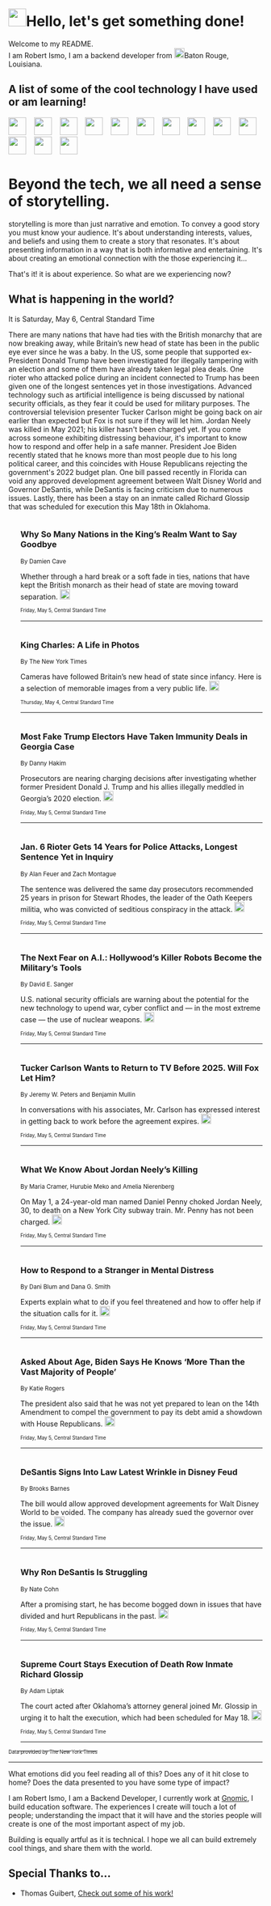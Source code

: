 <h1><img src="https://emojis.slackmojis.com/emojis/images/1643514375/3493/hot-coffee.gif?1643514375" width="35"/>Hello, let's get something done!</h1>

<p>Welcome to my README.<br/>
I am Robert Ismo, I am a backend developer from <img src="https://emojis.slackmojis.com/emojis/images/1638395689/50435/moulin_rouge.png?1638395689" width="20"/>Baton Rouge, Louisiana.</p>
<h2>A list of some of the cool technology I have used or am learning!</h2>
<p>
<img src="https://emojis.slackmojis.com/emojis/images/1643516091/21142/meow_bongotap.gif?1643516091" width="35" alt="">
<img src="https://img.shields.io/badge/Favorite%20Frontend%20Framework-SvelteKit-f83903" alt="">
<img src="https://img.shields.io/badge/Second%20Favorite-Vue-40b581" alt="">
<img src="https://img.shields.io/badge/Most%20Used%20Runtime-Nodejs-78b061" alt="">
<img src="https://emojis.slackmojis.com/emojis/images/1643517416/34482/fire.gif?1643517416" width="35" alt="">
<img src="https://img.shields.io/badge/Javascript%20But%20Better-Typescript-0078ca" alt="">
<img src="https://img.shields.io/badge/Favorite%20Language-Elixir-3e244d" alt="">
<img src="https://img.shields.io/badge/Containerize%20Everything-Docker-6ac9ef" alt="">
<img src="https://emojis.slackmojis.com/emojis/images/1643514596/5999/meow_party.gif?1643514596" width="35" alt="">
<img src="https://img.shields.io/badge/API%20Love%20Language-Graphql-de32a5" alt="">
<img src="https://img.shields.io/badge/Our%20Favorite%20Version%20Controller-Git-e94f33" alt="">
<img src="https://img.shields.io/badge/Favorite%20Database-Redis-d42d1d" alt="">
<img src="https://emojis.slackmojis.com/emojis/images/1643514559/5584/deployparrot.gif?1643514559" width="35" alt="">
<img src="https://img.shields.io/badge/Container%20Interstate-RabbitMQ-f66200" alt="">
<img src="https://img.shields.io/badge/Gotta%20Learn-Kubernetes-316adf" alt="">
<img src="https://img.shields.io/badge/Really%20Mature%20Now-WASM-654fef" alt="">
<img src="https://emojis.slackmojis.com/emojis/images/1666642497/61942/dance_vibe.gif?1666642497" width="35" alt="">
<img src="https://img.shields.io/badge/For%20My%20M1-ARM64-657d96" alt="">
<img src="https://img.shields.io/badge/Loving%20This%20So%20Much-TailwindCSS-17bcb5" alt="">
<img src="https://img.shields.io/badge/Cool%20Build%20Tool-Vite-f9cb24" alt="">
<img src="https://emojis.slackmojis.com/emojis/images/1669231376/62819/working-on-it.gif?1669231376" width="35" alt="">
<img src="https://img.shields.io/badge/Fun%20and%20Easy%20Database-MongoDB-5f8c49" alt="">
<img src="https://img.shields.io/badge/JS%20Life%20Support-NPM-c73737" alt="">
<img src="https://img.shields.io/badge/I%20Liked%20It-DynamoDB-0073b9" alt="">
<img src="https://emojis.slackmojis.com/emojis/images/1643514045/46/question.gif?1643514045" width="35" alt="">
<img src="https://img.shields.io/badge/cool-React-60d6f9" alt="">
<img src="https://img.shields.io/badge/Future%20Big%20Project-Lambda-f37e00" alt="">
<img src="https://img.shields.io/badge/NPM%20But%20Better-PNPM-f1aa07" alt="">
<img src="https://emojis.slackmojis.com/emojis/images/1643514943/9662/fbwow.gif?1643514943" width="35" alt="">
<img src="https://img.shields.io/badge/First%20Language-C-662079" alt="">
<img src="https://img.shields.io/badge/Where%20I%20Deploy%20Frontend-Vercel-000000" alt="">
<img src="https://img.shields.io/badge/Who%20Does%20not%20Want%20an%20App-Swift-f9492a" alt="">
<img src="https://emojis.slackmojis.com/emojis/images/1643514058/151/javascript.png?1643514058" width="35" alt="">
<img src="https://img.shields.io/badge/cool-Python-fbd542" alt="">
<img src="https://img.shields.io/badge/Favorite%20Something-Stripe-656cdc" alt="">
<img src="https://img.shields.io/badge/Of%20Course-HTML5-ed6327" alt="">
<img src="https://emojis.slackmojis.com/emojis/images/1660415405/60731/bomb.gif?1660415405" width="35" alt="">
<img src="https://img.shields.io/badge/hate-CSS-2964ec" alt="">
<img src="https://img.shields.io/badge/Learning-CircleCI-141215" alt="">
<img src="https://img.shields.io/badge/Learning-Rust-fbbb3b" alt="">
<img src="https://emojis.slackmojis.com/emojis/images/1660415397/60712/writing-hand.gif?1660415397" width="35" alt="">
<img src="https://img.shields.io/badge/Dev%20Browser%20of%20Choice-Firefox-cc4e26" alt="">
<img src="https://img.shields.io/badge/Recoverying%20From%20Windows-UNIX-1781e3" alt="">
<img src="https://img.shields.io/badge/LOVE-LogSeq-90c1c2" alt="">
<img src="https://emojis.slackmojis.com/emojis/images/1643514066/223/kirby.gif?1643514066" width="35" alt="">
<img src="https://img.shields.io/badge/Daily%20Driver-MacOS-e6e6e8" alt="">
<img src="https://img.shields.io/badge/Git%20Server-Github-000000" alt="">
<img src="https://img.shields.io/badge/enjoyable-EC2-f17428" alt="">
<img src="https://emojis.slackmojis.com/emojis/images/1643514239/2069/excited.gif?1643514239" width="35" alt="">
</p>
<h1>Beyond the tech, we all need a sense of storytelling.</h1>
<p>storytelling is more than just narrative and emotion. To convey a good story you must know your audience. It's about understanding interests, values, and beliefs and using them to create a story that resonates. It's about presenting information in a way that is both informative and entertaining. It's about creating an emotional connection with the those experiencing it...</p>
<p>That's it! it is about experience. So what are we experiencing now?</p>
<h2>What is happening in the world?</h2>
<p>It is Saturday, May 6, Central Standard Time</p>
<p>
There are many nations that have had ties with the British monarchy that are now breaking away, while Britain’s new head of state has been in the public eye ever since he was a baby. In the US, some people that supported ex-President Donald Trump have been investigated for illegally tampering with an election and some of them have already taken legal plea deals. One rioter who attacked police during an incident connected to Trump has been given one of the longest sentences yet in those investigations. Advanced technology such as artificial intelligence is being discussed by national security officials, as they fear it could be used for military purposes. The controversial television presenter Tucker Carlson might be going back on air earlier than expected but Fox is not sure if they will let him. Jordan Neely was killed in May 2021; his killer hasn&#39;t been charged yet. If you come across someone exhibiting distressing behaviour, it&#39;s important to know how to respond and offer help in a safe manner. President Joe Biden recently stated that he knows more than most people due to his long political career, and this coincides with House Republicans rejecting the government&#39;s 2022 budget plan. One bill passed recently in Florida can void any approved development agreement between Walt Disney World and Governor DeSantis, while DeSantis is facing criticism due to numerous issues. Lastly, there has been a stay on an inmate called Richard Glossip that was scheduled for execution this May 18th in Oklahoma.</p>
<ol>
<img src="https://img.shields.io/badge/-world-blue" alt="">
<h3>Why So Many Nations in the King’s Realm Want to Say Goodbye</h3>
<sub>By Damien Cave</sub>
<p>Whether through a hard break or a soft fade in ties, nations that have kept the British monarch as their head of state are moving toward separation.  <a href="https://nyti.ms/42qzgfN"><img src="https://developer.nytimes.com/files/poweredby_nytimes_30b.png?v=1583354208352" height="20"></a></p>
<sub><sub>Friday, May 5, Central Standard Time</sub></sub>
<hr/>
<img src="https://img.shields.io/badge/-world-blue" alt="">
<h3>King Charles: A Life in Photos</h3>
<sub>By The New York Times</sub>
<p>Cameras have followed Britain’s new head of state since infancy. Here is a selection of memorable images from a very public life.  <a href="https://nyti.ms/3LWppJ8"><img src="https://developer.nytimes.com/files/poweredby_nytimes_30b.png?v=1583354208352" height="20"></a></p>
<sub><sub>Thursday, May 4, Central Standard Time</sub></sub>
<hr/>
<img src="https://img.shields.io/badge/-us-blue" alt="">
<h3>Most Fake Trump Electors Have Taken Immunity Deals in Georgia Case</h3>
<sub>By Danny Hakim</sub>
<p>Prosecutors are nearing charging decisions after investigating whether former President Donald J. Trump and his allies illegally meddled in Georgia’s 2020 election.  <a href="https://nyti.ms/3Bi6Jh3"><img src="https://developer.nytimes.com/files/poweredby_nytimes_30b.png?v=1583354208352" height="20"></a></p>
<sub><sub>Friday, May 5, Central Standard Time</sub></sub>
<hr/>
<img src="https://img.shields.io/badge/-us-blue" alt="">
<h3>Jan. 6 Rioter Gets 14 Years for Police Attacks, Longest Sentence Yet in Inquiry</h3>
<sub>By Alan Feuer and Zach Montague</sub>
<p>The sentence was delivered the same day prosecutors recommended 25 years in prison for Stewart Rhodes, the leader of the Oath Keepers militia, who was convicted of seditious conspiracy in the attack.  <a href="https://nyti.ms/3NJ8bAo"><img src="https://developer.nytimes.com/files/poweredby_nytimes_30b.png?v=1583354208352" height="20"></a></p>
<sub><sub>Friday, May 5, Central Standard Time</sub></sub>
<hr/>
<img src="https://img.shields.io/badge/-us-blue" alt="">
<h3>The Next Fear on A.I.: Hollywood’s Killer Robots Become the Military’s Tools</h3>
<sub>By David E. Sanger</sub>
<p>U.S. national security officials are warning about the potential for the new technology to upend war, cyber conflict and — in the most extreme case — the use of nuclear weapons.  <a href="https://nyti.ms/3AWNoBR"><img src="https://developer.nytimes.com/files/poweredby_nytimes_30b.png?v=1583354208352" height="20"></a></p>
<sub><sub>Friday, May 5, Central Standard Time</sub></sub>
<hr/>
<img src="https://img.shields.io/badge/-business-blue" alt="">
<h3>Tucker Carlson Wants to Return to TV Before 2025. Will Fox Let Him?</h3>
<sub>By Jeremy W. Peters and Benjamin Mullin</sub>
<p>In conversations with his associates, Mr. Carlson has expressed interest in getting back to work before the agreement expires.  <a href="https://nyti.ms/41akIzJ"><img src="https://developer.nytimes.com/files/poweredby_nytimes_30b.png?v=1583354208352" height="20"></a></p>
<sub><sub>Friday, May 5, Central Standard Time</sub></sub>
<hr/>
<img src="https://img.shields.io/badge/-nyregion-blue" alt="">
<h3>What We Know About Jordan Neely’s Killing</h3>
<sub>By Maria Cramer, Hurubie Meko and Amelia Nierenberg</sub>
<p>On May 1, a 24-year-old man named Daniel Penny choked Jordan Neely, 30, to death on a New York City subway train. Mr. Penny has not been charged.  <a href="https://nyti.ms/3nznWzc"><img src="https://developer.nytimes.com/files/poweredby_nytimes_30b.png?v=1583354208352" height="20"></a></p>
<sub><sub>Friday, May 5, Central Standard Time</sub></sub>
<hr/>
<img src="https://img.shields.io/badge/-well-blue" alt="">
<h3>How to Respond to a Stranger in Mental Distress</h3>
<sub>By Dani Blum and Dana G. Smith</sub>
<p>Experts explain what to do if you feel threatened and how to offer help if the situation calls for it.  <a href="https://nyti.ms/3Lve0yA"><img src="https://developer.nytimes.com/files/poweredby_nytimes_30b.png?v=1583354208352" height="20"></a></p>
<sub><sub>Friday, May 5, Central Standard Time</sub></sub>
<hr/>
<img src="https://img.shields.io/badge/-us-blue" alt="">
<h3>Asked About Age, Biden Says He Knows ‘More Than the Vast Majority of People’</h3>
<sub>By Katie Rogers</sub>
<p>The president also said that he was not yet prepared to lean on the 14th Amendment to compel the government to pay its debt amid a showdown with House Republicans.  <a href="https://nyti.ms/41eZeSm"><img src="https://developer.nytimes.com/files/poweredby_nytimes_30b.png?v=1583354208352" height="20"></a></p>
<sub><sub>Friday, May 5, Central Standard Time</sub></sub>
<hr/>
<img src="https://img.shields.io/badge/-business-blue" alt="">
<h3>DeSantis Signs Into Law Latest Wrinkle in Disney Feud</h3>
<sub>By Brooks Barnes</sub>
<p>The bill would allow approved development agreements for Walt Disney World to be voided. The company has already sued the governor over the issue.  <a href="https://nyti.ms/3ns1qZ7"><img src="https://developer.nytimes.com/files/poweredby_nytimes_30b.png?v=1583354208352" height="20"></a></p>
<sub><sub>Friday, May 5, Central Standard Time</sub></sub>
<hr/>
<img src="https://img.shields.io/badge/-upshot-blue" alt="">
<h3>Why Ron DeSantis Is Struggling</h3>
<sub>By Nate Cohn</sub>
<p>After a promising start, he has become bogged down in issues that have divided and hurt Republicans in the past.  <a href="https://nyti.ms/3LE0FUL"><img src="https://developer.nytimes.com/files/poweredby_nytimes_30b.png?v=1583354208352" height="20"></a></p>
<sub><sub>Friday, May 5, Central Standard Time</sub></sub>
<hr/>
<img src="https://img.shields.io/badge/-us-blue" alt="">
<h3>Supreme Court Stays Execution of Death Row Inmate Richard Glossip</h3>
<sub>By Adam Liptak</sub>
<p>The court acted after Oklahoma’s attorney general joined Mr. Glossip in urging it to halt the execution, which had been scheduled for May 18.  <a href="https://nyti.ms/41aF0ck"><img src="https://developer.nytimes.com/files/poweredby_nytimes_30b.png?v=1583354208352" height="20"></a></p>
<sub><sub>Friday, May 5, Central Standard Time</sub></sub>
<hr/>
</ol>
<a href="https://developer.nytimes.com"><sub><sub>Data provided by The New York Times</sub></sub></a>
<hr/>
<p>What emotions did you feel reading all of this? Does any of it hit close to home? Does the data presented to you have some type of impact?</p>
<p>I am Robert Ismo, I am a Backend Developer, I currently work at <a href="https://gnomic.education/">Gnomic</a>, I build education software. The experiences I create will touch a lot of people; understanding the impact that it will have and the stories people will create is one of the most important aspect of my job.</p>
<p>Building is equally artful as it is technical. I hope we all can build extremely cool things, and share them with the world.</p>
<h2>Special Thanks to...</h2>
<ul>
<li>Thomas Guibert, <a href="https://github.com/thmsgbrt/thmsgbrt">Check out some of his work!</a></li>
</ul>